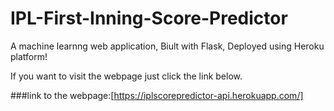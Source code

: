 # IPL-First-Inning-Score-Predictor
A machine learnng web application, Biult with Flask, Deployed using Heroku platform!


If you want to visit the webpage just click the link below.

###link to the webpage:[https://iplscorepredictor-api.herokuapp.com/]

